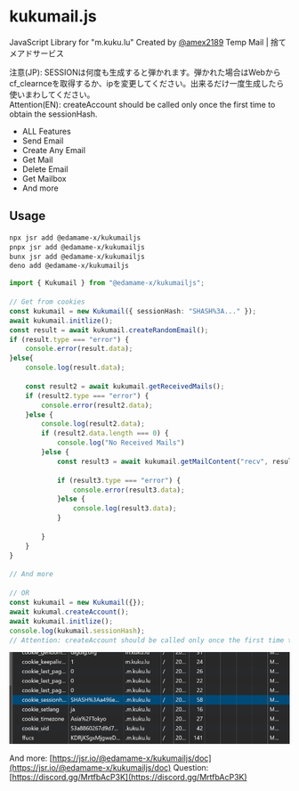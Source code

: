 # kukumail.js

JavaScript Library for "m.kuku.lu"
Created by [@amex2189](https://twitter.com/amex2189)
Temp Mail | 捨てメアドサービス

注意(JP): SESSIONは何度も生成すると弾かれます。弾かれた場合はWebからcf_clearnceを取得するか、ipを変更してください。出来るだけ一度生成したら使いまわしてください。  
Attention(EN): createAccount should be called only once the first time to obtain the sessionHash.

-   ALL Features
-   Send Email
-   Create Any Email
-   Get Mail
-   Delete Email
-   Get Mailbox
-   And more

## Usage

```bash
npx jsr add @edamame-x/kukumailjs
pnpx jsr add @edamame-x/kukumailjs
bunx jsr add @edamame-x/kukumailjs
deno add @edamame-x/kukumailjs
```

```ts
import { Kukumail } from "@edamame-x/kukumailjs";

// Get from cookies
const kukumail = new Kukumail({ sessionHash: "SHASH%3A..." });
await kukumail.initlize();
const result = await kukumail.createRandomEmail();
if (result.type === "error") {
    console.error(result.data);
}else{
    console.log(result.data);

    const result2 = await kukumail.getReceivedMails();
    if (result2.type === "error") {
        console.error(result2.data);
    }else {
        console.log(result2.data);
        if (result2.data.length === 0) {
            console.log("No Received Mails")
        }else {
            const result3 = await kukumail.getMailContent("recv", result2.data[0].id);

            if (result3.type === "error") {
                console.error(result3.data);
            }else {
                console.log(result3.data);
            }

        }
    }
}

// And more

// OR
const kukumail = new Kukumail({});
await kukumal.createAccount();
await kukumail.initlize();
console.log(kukumail.sessionHash);
// Attention: createAccount should be called only once the first time to obtain the sessionHash.
```

![cookies](./assets/cookies.png)

And more: [https://jsr.io/@edamame-x/kukumailjs/doc](https://jsr.io/@edamame-x/kukumailjs/doc)
Question: [https://discord.gg/MrtfbAcP3K](https://discord.gg/MrtfbAcP3K)
